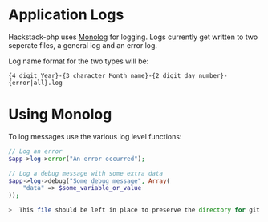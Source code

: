 # Application Logs

Hackstack-php uses [Monolog](https://github.com/Seldaek/monolog) for logging. Logs currently get written to two seperate files, a general log and an error log.

Log name format for the two types will be:

	{4 digit Year}-{3 character Month name}-{2 digit day number}-{error|all}.log

# Using Monolog

To log messages use the various log level functions: 

```php
// Log an error
$app->log->error("An error occurred");

// Log a debug message with some extra data
$app->log->debug("Some debug message", Array(
	"data" => $some_variable_or_value
));

>  This file should be left in place to preserve the directory for git.
